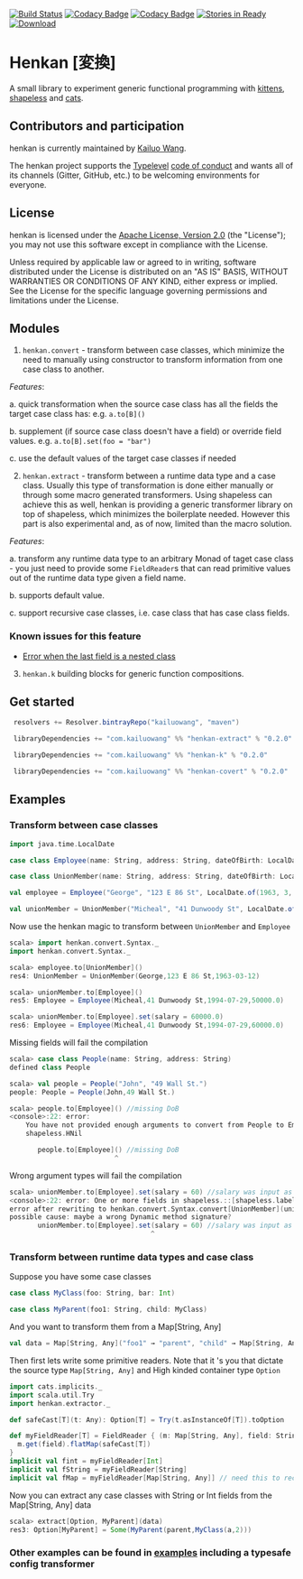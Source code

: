 [![Build Status](https://travis-ci.org/kailuowang/henkan.svg)](https://travis-ci.org/kailuowang/henkan)
[![Codacy Badge](https://api.codacy.com/project/badge/grade/94b5ef789e73441ca101c5d0e083aef6)](https://www.codacy.com/app/kailuo-wang/henkan)
[![Codacy Badge](https://api.codacy.com/project/badge/coverage/94b5ef789e73441ca101c5d0e083aef6)](https://www.codacy.com/app/kailuo-wang/henkan)
[![Stories in Ready](https://badge.waffle.io/kailuowang/henkan.svg?label=ready&title=Ready)](http://waffle.io/kailuowang/henkan)
[ ![Download](https://api.bintray.com/packages/kailuowang/maven/henkan/images/download.svg) ](https://bintray.com/kailuowang/maven/henkan-convert/_latestVersion)

# Henkan [変換]

A small library to experiment generic functional programming with [kittens][kittens], [shapeless][shapeless] and [cats][cats].


## Contributors and participation

henkan is currently maintained by [Kailuo Wang][kailuowang].

The henkan project supports the [Typelevel][typelevel] [code of conduct][typelevel-coc]
and wants all of its channels (Gitter, GitHub, etc.) to be welcoming environments for
everyone.

## License

henkan is licensed under the [Apache License, Version 2.0][apache2]
(the "License"); you may not use this software except in compliance with
the License.

Unless required by applicable law or agreed to in writing, software
distributed under the License is distributed on an "AS IS" BASIS,
WITHOUT WARRANTIES OR CONDITIONS OF ANY KIND, either express or implied.
See the License for the specific language governing permissions and
limitations under the License.


## Modules

1. `henkan.convert` - transform between case classes, which minimize the need to manually using constructor to transform information from one case class to another.

  *Features*:

  a. quick transformation when the source case class has all the fields the target case class has: e.g. `a.to[B]()`

  b. supplement (if source case class doesn't have a field) or override field values. e.g. `a.to[B].set(foo = "bar")`

  c. use the default values of the target case classes if needed

2. `henkan.extract` - transform between a runtime data type and a case class. Usually this type of transformation is done either manually or through some macro generated transformers. Using shapeless can achieve this as well, henkan is providing a generic transformer library on top of shapeless, which minimizes the boilerplate needed. However this part is also experimental and, as of now, limited than the macro solution.

  *Features*:

  a. transform any runtime data type to an arbitrary Monad of taget case class - you just need to provide some `FieldReader`s that can read primitive values out of the runtime data type given a field name.

  b. supports default value.

  c. support recursive case classes, i.e. case class that has case class fields.

  ### Known issues for this feature

  * [Error when the last field is a nested class](https://github.com/kailuowang/henkan/issues/15)


3. `henkan.k` building blocks for generic function compositions.


## Get started 

```scala
 resolvers += Resolver.bintrayRepo("kailuowang", "maven")

 libraryDependencies += "com.kailuowang" %% "henkan-extract" % "0.2.0"

 libraryDependencies += "com.kailuowang" %% "henkan-k" % "0.2.0"

 libraryDependencies += "com.kailuowang" %% "henkan-covert" % "0.2.0"
```

## Examples

### Transform between case classes


```scala
import java.time.LocalDate

case class Employee(name: String, address: String, dateOfBirth: LocalDate, salary: Double = 50000d)

case class UnionMember(name: String, address: String, dateOfBirth: LocalDate)

val employee = Employee("George", "123 E 86 St", LocalDate.of(1963, 3, 12), 54000)

val unionMember = UnionMember("Micheal", "41 Dunwoody St", LocalDate.of(1994, 7, 29))
```

Now use the henkan magic to transform between `UnionMember` and `Employee`
```scala
scala> import henkan.convert.Syntax._
import henkan.convert.Syntax._

scala> employee.to[UnionMember]()
res4: UnionMember = UnionMember(George,123 E 86 St,1963-03-12)

scala> unionMember.to[Employee]()
res5: Employee = Employee(Micheal,41 Dunwoody St,1994-07-29,50000.0)

scala> unionMember.to[Employee].set(salary = 60000.0)
res6: Employee = Employee(Micheal,41 Dunwoody St,1994-07-29,60000.0)
```
Missing fields will fail the compilation
```scala
scala> case class People(name: String, address: String)
defined class People

scala> val people = People("John", "49 Wall St.")
people: People = People(John,49 Wall St.)
```
```scala
scala> people.to[Employee]() //missing DoB
<console>:22: error: 
    You have not provided enough arguments to convert from People to Employee.
    shapeless.HNil

       people.to[Employee]() //missing DoB
                          ^
```
Wrong argument types will fail the compilation
```scala
scala> unionMember.to[Employee].set(salary = 60) //salary was input as Int rather than Double
<console>:22: error: One or more fields in shapeless.::[shapeless.labelled.FieldType[shapeless.tag.@@[Symbol,String("salary")],Int],shapeless.HNil] is not in Employee
error after rewriting to henkan.convert.Syntax.convert[UnionMember](unionMember).to[Employee].set.applyDynamicNamed("apply")(scala.Tuple2("salary", 60))
possible cause: maybe a wrong Dynamic method signature?
       unionMember.to[Employee].set(salary = 60) //salary was input as Int rather than Double
                                   ^
```


### Transform between runtime data types and case class

Suppose you have some case classes
```scala
case class MyClass(foo: String, bar: Int)

case class MyParent(foo1: String, child: MyClass)
```
And you want to transform them from a Map[String, Any]
```scala
val data = Map[String, Any]("foo1" → "parent", "child" → Map[String, Any]("foo" → "a", "bar" → 2))
```

Then first lets write some primitive readers. Note that it 's you that dictate the source type `Map[String, Any]` and High kinded container type `Option`

```scala
import cats.implicits._
import scala.util.Try
import henkan.extractor._

def safeCast[T](t: Any): Option[T] = Try(t.asInstanceOf[T]).toOption

def myFieldReader[T] = FieldReader { (m: Map[String, Any], field: String) ⇒
  m.get(field).flatMap(safeCast[T])
}
implicit val fint = myFieldReader[Int]
implicit val fString = myFieldReader[String]
implicit val fMap = myFieldReader[Map[String, Any]] // need this to recursively extract case classes
```

Now you can extract any case classes with String or Int fields from the Map[String, Any] data

```scala
scala> extract[Option, MyParent](data)
res3: Option[MyParent] = Some(MyParent(parent,MyClass(a,2)))
```

### Other examples can be found in [examples](examples/src/main/scala/henkan/) including a typesafe config transformer

[apache2]: http://www.apache.org/licenses/LICENSE-2.0
[kailuowang]: http://twitter.com/kailuowang
[typelevel]: http://typelevel.org/
[typelevel-coc]: http://typelevel.org/conduct.html
[kittens]: http://github.com/milessabin/kittens
[shapeless]: http://github.com/milessabin/shapeless
[cats]: http://github.com/typelevel/cats
